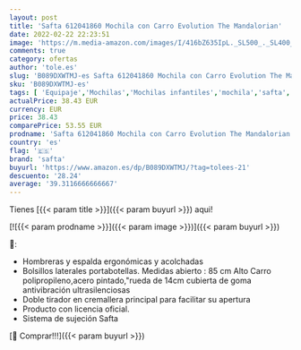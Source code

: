 ```yaml
---
layout: post
title: 'Safta 612041860 Mochila con Carro Evolution The Mandalorian'
date: 2022-02-22 22:23:51
image: 'https://m.media-amazon.com/images/I/416bZ635IpL._SL500_._SL400_.jpg'
comments: true
category: ofertas
author: 'tole.es'
slug: 'B089DXWTMJ-es Safta 612041860 Mochila con Carro Evolution The Mandalorian'
sku: 'B089DXWTMJ-es'
tags: [ 'Equipaje','Mochilas','Mochilas infantiles','mochila','safta', ]
actualPrice: 38.43 EUR
currency: EUR
price: 38.43
comparePrice: 53.55 EUR
prodname: 'Safta 612041860 Mochila con Carro Evolution The Mandalorian'
country: 'es'
flag: '🇪🇸'
brand: 'safta'
buyurl: 'https://www.amazon.es/dp/B089DXWTMJ/?tag=tolees-21'
descuento: '28.24'
average: '39.3116666666667'
---
```


Tienes [{{< param title >}}]({{< param buyurl >}}) aqui!

[![{{< param prodname >}}]({{< param image >}})]({{< param buyurl >}})

🔎:

- Hombreras y espalda ergonómicas y acolchadas
- Bolsillos laterales portabotellas. Medidas abierto : 85 cm Alto Carro polipropileno,acero pintado,"rueda de 14cm cubierta de goma antivibración ultrasilenciosas
- Doble tirador en cremallera principal para facilitar su apertura
- Producto con licencia oficial.
- Sistema de sujeción Safta

[🛒 Comprar!!!]({{< param buyurl >}})
